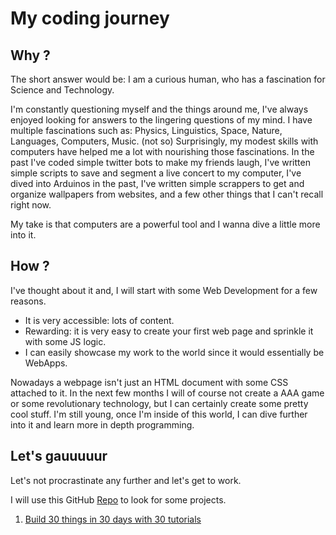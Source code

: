 # My coding journey

## Why ?

The short answer would be: I am a curious human, who has a fascination
for Science and Technology.

I'm constantly questioning myself and the
things around me, I've always enjoyed looking for answers to the
lingering questions of my mind. I have multiple fascinations such as:
Physics, Linguistics, Space, Nature, Languages, Computers, Music. (not
so) Surprisingly, my modest skills with computers have helped me a lot
with nourishing those fascinations. In the past I've coded simple
twitter bots to make my friends laugh, I've written simple scripts to
save and segment a live concert to my computer, I've dived into
Arduinos in the past, I've written simple scrappers to get and
organize wallpapers from websites, and a few other things that I can't
recall right now.

My take is that computers are a powerful tool and I
wanna dive a little more into it.

## How ?

I've thought about it and, I will start with some Web Development
for a few reasons.

- It is very accessible: lots of content.
- Rewarding: it is very easy to create your first web page and
  sprinkle it with some JS logic.
- I can easily showcase my work to the world since it would
  essentially be WebApps.

Nowadays a webpage isn't just an HTML document with some CSS attached to
it. In the next few months I will of course not create a AAA game or
some revolutionary technology, but I can certainly create some pretty
cool stuff. I'm still young, once I'm inside of this world, I can dive
further into it and learn more in depth programming.

## Let's gauuuuur

Let's not procrastinate any further and let's get to work.

I will use this GitHub [Repo](https://github.com/practical-tutorials/project-based-learning#html-and-css) to look for some projects.

1. [Build 30 things in 30 days with 30 tutorials](./#)